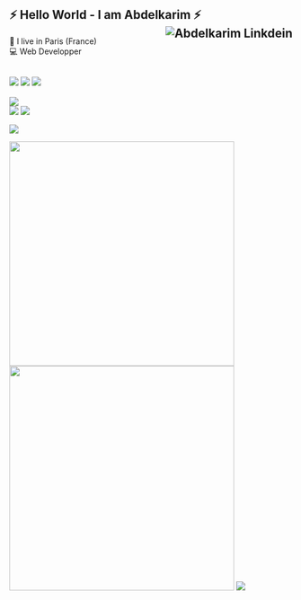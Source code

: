 ## ⚡️ Hello World - I am <strong>Abdelkarim</strong> ⚡️ <a href="https://twitter.com/badelgeek" target="_blank" rel="nofollow"><a href="https://www.linkedin.com/in/abdelkarim-mehiaoui" target="_blank" rel="nofollow"><img align="right" alt="Abdelkarim Linkdein" height="auto" src="https://img.shields.io/badge/LinkedIn-0077B5?style=for-the-badge&logo=linkedin&logoColor=white" /></a>


<p>
  💼 I live in Paris (France)<br/>
  💻 Web Developper<br/>
  </p>
  
  <div>
  <br>
    <img src="https://img.shields.io/badge/HTML5-E34F26?style=for-the-badge&logo=html5&logoColor=white"/>
    <img src="https://img.shields.io/badge/CSS3-1572B6?style=for-the-badge&logo=css3&logoColor=white"/>
    <img src="https://img.shields.io/badge/JavaScript-F7DF1E?style=for-the-badge&logo=javascript&logoColor=black"/>    
    <!-- LOGOS
    https://dev.to/envoy_/150-badges-for-github-pnk
    <br>
    <img src="https://img.shields.io/badge/Node.js-43853D?style=for-the-badge&logo=node.js&logoColor=white"/>
    <img src="https://img.shields.io/badge/Express.js-404D59?style=for-the-badge"/>
    <img src="https://img.shields.io/badge/MongoDB-4EA94B?style=for-the-badge&logo=mongodb&logoColor=white"/>
    -->
    <br><br>
      <img src="https://img.shields.io/badge/Visual_Studio_Code-0078D4?style=for-the-badge&logo=visual%20studio%20code&logoColor=white"/>
    <br>      
      <img src="https://img.shields.io/badge/-Git-F44D27?style=for-the-badge&logo=Git&logoColor=white"/>
      <img src="https://img.shields.io/badge/GitHub-100000?style=for-the-badge&logo=github&logoColor=white"/>
    <p>
      <img src="https://img.shields.io/badge/-Slack-E01563?style=for-the-badge&logo=Slack&logoColor=white"/>
     </p>
    </div>

<p align = "left">
  <img src = "https://github-readme-stats.vercel.app/api?username=badelgeek&show_icons=true&theme=algolia&count_private=true" width = 400>
  <img src = "https://github-readme-streak-stats.herokuapp.com?user=badelgeek&theme=algolia" width = 400>
  <img src="https://activity-graph.herokuapp.com/graph?username=badelgeek&theme=react-dark" />
  <!-- <img src = "https://github-readme-stats.vercel.app/api/top-langs/?username=badelgeek&layout=default&theme=algolia" > -->
</p>




